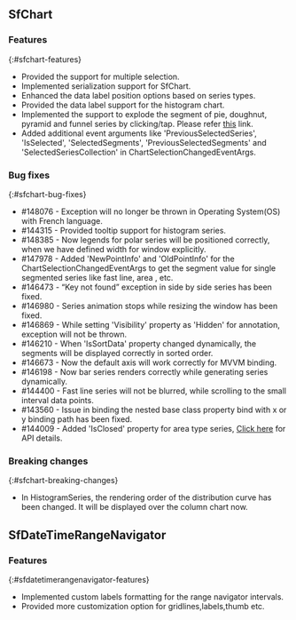## SfChart

### Features
{:#sfchart-features}

* Provided the support for multiple selection.
* Implemented serialization support for SfChart.
* Enhanced the data label position options based on series types.
* Provided the data label support for the histogram chart.
* Implemented the support to explode the segment of pie, doughnut, pyramid and funnel series by clicking/tap. Please refer [this](http://help.syncfusion.com/cr/cref_files/winrt/sfchart/Syncfusion.SfChart.WinRT~Syncfusion.UI.Xaml.Charts.AccumulationSeriesBase~ExplodeOnMouseClick.html) link.
* Added additional event arguments like 'PreviousSelectedSeries', 'IsSelected', 'SelectedSegments', 'PreviousSelectedSegments' and 'SelectedSeriesCollection' in ChartSelectionChangedEventArgs.

### Bug fixes
{:#sfchart-bug-fixes}

* \#148076 - Exception will no longer be thrown in Operating System(OS) with French language.
* \#144315 - Provided tooltip support for histogram series.
* \#148385 - Now legends for polar series will be positioned correctly, when we have defined width for window explicitly.
* \#147978 - Added 'NewPointInfo' and 'OldPointInfo' for the ChartSelectionChangedEventArgs to get the segment value for single segmented series like fast line, area , etc.
* \#146473 - “Key not found” exception in side by side series has been fixed.
* \#146980 - Series animation stops while resizing the window has been fixed.
* \#146869 - While setting 'Visibility' property as 'Hidden' for annotation, exception will not be thrown.
* \#146210 - When 'IsSortData' property changed dynamically, the segments will be displayed correctly in sorted order.
* \#146673 - Now the default axis will work correctly for MVVM binding.
* \#146198 - Now bar series renders correctly while generating series dynamically.
* \#144400 - Fast line series will not be blurred, while scrolling to the small interval data points.
* \#143560 - Issue in binding the nested base class property bind with x or y binding path has been fixed.
* \#144009 - Added 'IsClosed' property for area type series, [Click here](http://help.syncfusion.com/cr/cref_files/winrt/sfchart/Syncfusion.SfChart.WinRT~Syncfusion.UI.Xaml.Charts.AreaSeries~IsClosed.html) for API details.

### Breaking changes
{:#sfchart-breaking-changes}

* In HistogramSeries, the rendering order of the distribution curve has been changed. It will be displayed over the column chart now. 


## SfDateTimeRangeNavigator

### Features
{:#sfdatetimerangenavigator-features}

* Implemented custom labels formatting for the range navigator intervals.
* Provided more customization option for gridlines,labels,thumb etc.

